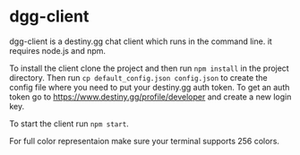 # dgg-client
dgg-client is a destiny.gg chat client which runs in the command line. it requires node.js and npm.

To install the client clone the project and then run `npm install` in the project directory. Then run `cp default_config.json config.json` to create the config file where you need to put your destiny.gg auth token. To get an auth token go to https://www.destiny.gg/profile/developer and create a new login key.

To start the client run `npm start`.

For full color representaion make sure your terminal supports 256 colors.